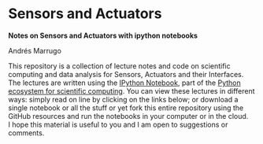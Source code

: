 Sensors and Actuators
===

**Notes on Sensors and Actuators with ipython notebooks**

Andrés Marrugo

This repository is a collection of lecture notes and code on scientific computing and data analysis for Sensors, Actuators and their Interfaces. The lectures are written using the [IPython Notebook](http://ipython.org/notebook.html), part of the [Python ecosystem for scientific computing]( http://scipy.org/ ). You can view these lectures in different ways: simply read on line by clicking on the links below; or download a single notebook or all the stuff or yet fork this entire repository using the GitHub resources and run the notebooks in your computer or in the cloud.  
I hope this material is useful to you and I am open to suggestions or comments. 
